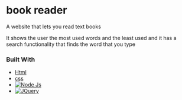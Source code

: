 # book reader

A website that lets you read text books

It shows the user the most used words and the least used 
and it has a search functionality that finds the word that you type


### Built With

* [Html][Html]
* [css][css]
* [![Node Js][nodejs.org]][nodejs-url]
* [![JQuery][JQuery.com]][JQuery-url]



<!-- MARKDOWN LINKS & IMAGES -->
<!-- https://www.markdownguide.org/basic-syntax/#reference-style-links -->
[Html]: https://img.shields.io/badge/-HTML-red
[css]: https://img.shields.io/badge/-Css-blue
[nodejs-url]: https://img.shields.io/badge/-Node%20Js-blue
[nodejs.org]: https://nodejs.org/en/
[JQuery.com]: https://img.shields.io/badge/jQuery-0769AD?style=for-the-badge&logo=jquery&logoColor=white
[JQuery-url]: https://jquery.com 
